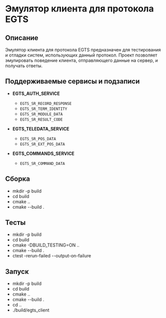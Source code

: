 # Эмулятор клиента для протокола EGTS

## Описание
Эмулятор клиента для протокола EGTS предназначен для тестирования и отладки систем, использующих данный протокол. Проект позволяет эмулировать поведение клиента, отправляющего данные на сервер, и получать ответы.

## Поддерживаемые сервисы и подзаписи

- **EGTS_AUTH_SERVICE**
  - `EGTS_SR_RECORD_RESPONSE`
  - `EGTS_SR_TERM_IDENTITY`
  - `EGTS_SR_MODULE_DATA`
  - `EGTS_SR_RESULT_CODE`

- **EGTS_TELEDATA_SERVICE**
  - `EGTS_SR_POS_DATA`
  - `EGTS_SR_EXT_POS_DATA`

- **EGTS_COMMANDS_SERVICE**
  - `EGTS_SR_COMMAND_DATA`

  
## Сборка

- mkdir -p build
- cd build
- cmake ..
- cmake --build .

## Тесты

- mkdir -p build
- cd build
- cmake -DBUILD_TESTING=ON ..
- cmake --build .
- ctest -rerun-failed --output-on-failure

## Запуск

- mkdir -p build
- cd build
- cmake ..
- cmake --build .
- cd ..
- ./build/egts_client